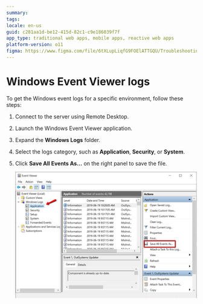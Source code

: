 ```yaml
---
summary:
tags: 
locale: en-us
guid: c281aa1d-be12-415d-82c1-c9e186039f7f
app_type: traditional web apps, mobile apps, reactive web apps
platform-version: o11
figma: https://www.figma.com/file/6tXLupLiqfG9FOElATTGQU/Troubleshooting?node-id=3327:522
---
```


# Windows Event Viewer logs

To get the Windows event logs for a specific environment, follow these steps:

1. Connect to the server using Remote Desktop.

1. Launch the Windows Event Viewer application.

1. Expand the **Windows Logs** folder.

1. Select the logs category, such as **Application**, **Security**, or **System**.

1. Click **Save All Events As…** on the right panel to save the file.

    ![](images/get-logs-13.png?width=700)

